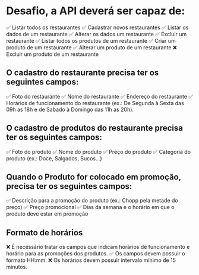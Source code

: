 # Desafio, a API deverá ser capaz de:

✅ Listar todos os restaurantes
✅ Cadastrar novos restaurantes
✅ Listar os dados de um restaurante
✅ Alterar os dados um restaurante
✅ Excluir um restaurante
✅ Listar todos os produtos de um restaurante
✅ Criar um produto de um restaurante
✅ Alterar um produto de um restaurante
❌ Excluir um produto de um restaurante

## O cadastro do restaurante precisa ter os seguintes campos:
✅ Foto do restaurante
✅ Nome do restaurante
✅ Endereço do restaurante
✅ Horários de funcionamento do restaurante (ex.: De Segunda à Sexta das 09h as 18h e de Sabado à Domingo das 11h as 20h).

## O cadastro de produtos do restaurante precisa ter os seguintes campos:
✅ Foto do produto
✅ Nome do produto
✅ Preço do produto
✅ Categoria do produto (ex.: Doce, Salgados, Sucos...)

## Quando o Produto for colocado em promoção, precisa ter os seguintes campos:
✅ Descrição para a promoção do produto (ex.: Chopp pela metade do preço)
✅ Preço promocional
✅ Dias da semana e o horário em que o produto deve estar em promoção

## Formato de horários
❌ É necessário tratar os campos que indicam horários de funcionamento e horário para as promoções dos produtos.
✅ Os campos devem possuir o formato HH:mm.
❌ Os horários devem possuir intervalo mínimo de 15 minutos.
